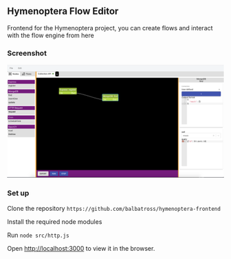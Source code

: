 ## Hymenoptera Flow Editor 

Frontend for the Hymenoptera project, you can create flows and interact with the flow engine from here

### Screenshot

![screenshot](https://raw.githubusercontent.com/balbatross/hymenoptera-frontend/master/demo.png)

### Set up

Clone the repository `https://github.com/balbatross/hymenoptera-frontend`

Install the required node modules

Run `node src/http.js`

Open [http://localhost:3000](http://localhost:3000) to view it in the browser.

